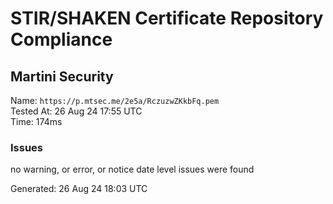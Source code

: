 # STIR/SHAKEN Certificate Repository Compliance

## Martini Security

Name: `https://p.mtsec.me/2e5a/RczuzwZKkbFq.pem`\
Tested At: 26 Aug 24 17:55 UTC\
Time: 174ms

### Issues

no warning, or error, or notice date level issues were found

Generated: 26 Aug 24 18:03 UTC